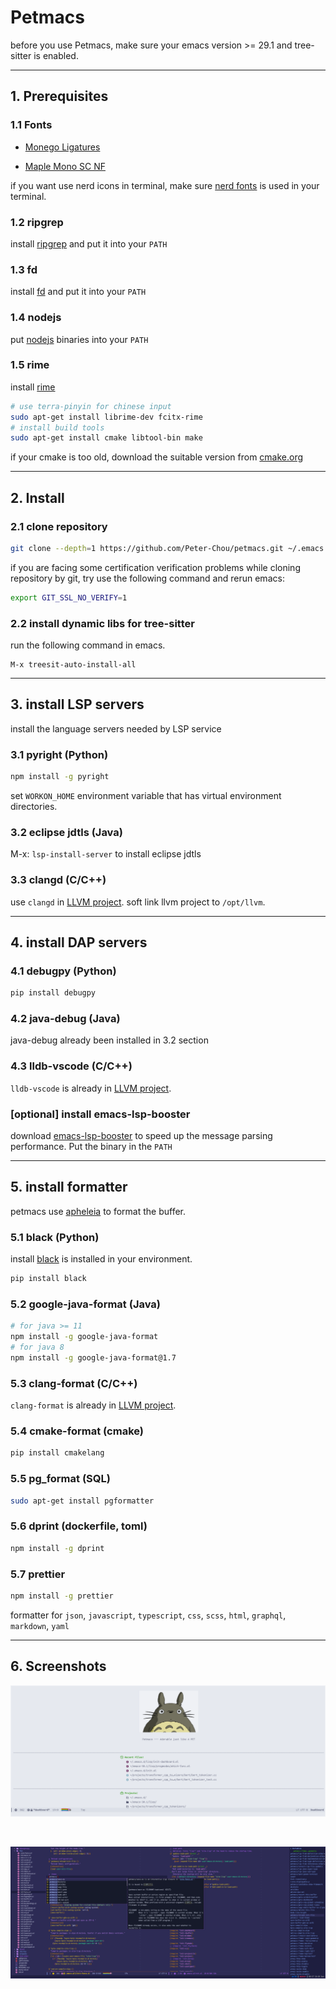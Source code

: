 # Petmacs

before you use Petmacs, make sure your emacs version >= 29.1 and tree-sitter is enabled.

---

## 1. Prerequisites

### 1.1 Fonts

- [Monego Ligatures](https://github.com/cseelus/monego)

- [Maple Mono SC NF](https://gitee.com/subframe7536/Maple/releases)

if you want use nerd icons in terminal, make sure [nerd fonts](https://github.com/ryanoasis/nerd-fonts) is used in your terminal.

### 1.2 ripgrep

install [ripgrep](https://github.com/BurntSushi/ripgrep) and put it into your `PATH`

### 1.3 fd

install [fd](https://github.com/sharkdp/fd) and put it into your `PATH`

### 1.4 nodejs

put [nodejs](https://nodejs.org) binaries into your `PATH`

### 1.5 rime

install [rime](https://github.com/rime/librime)

``` bash
# use terra-pinyin for chinese input
sudo apt-get install librime-dev fcitx-rime
# install build tools
sudo apt-get install cmake libtool-bin make
```

if your cmake is too old, download the suitable version from [cmake.org](https://cmake.org/download/)

---

## 2. Install

### 2.1 clone repository

```bash
git clone --depth=1 https://github.com/Peter-Chou/petmacs.git ~/.emacs.d
```

if you are facing some certification verification problems while cloning repository by git,
try use the following command and rerun emacs:

``` bash
export GIT_SSL_NO_VERIFY=1
```

### 2.2 install dynamic libs for tree-sitter

run the following command in emacs.

``` emacs-lisp
M-x treesit-auto-install-all
```

---

## 3. install LSP servers

install the language servers needed by LSP service

### 3.1 pyright (Python)

``` sh
npm install -g pyright
```

set `WORKON_HOME` environment variable that has virtual environment directories.


### 3.2 eclipse jdtls (Java)

M-x: `lsp-install-server` to install eclipse jdtls

### 3.3 clangd (C/C++)

use `clangd` in [LLVM project](https://github.com/llvm/llvm-project). soft link llvm project to `/opt/llvm`.

---

## 4. install DAP servers

### 4.1 debugpy (Python)

``` bash
pip install debugpy
```

### 4.2 java-debug (Java)

java-debug already been installed in 3.2 section

### 4.3 lldb-vscode (C/C++)

`lldb-vscode` is already in [LLVM project](https://github.com/llvm/llvm-project).

### [optional] install emacs-lsp-booster

download [emacs-lsp-booster](https://github.com/blahgeek/emacs-lsp-booster) to speed up the message parsing performance. Put the binary in the `PATH`

---

## 5. install formatter

petmacs use [apheleia](https://github.com/radian-software/apheleia) to format the buffer.

### 5.1 black (Python)

install [black](https://github.com/psf/black) is installed in your environment.

``` bash
pip install black
```

### 5.2 google-java-format (Java)

``` bash
# for java >= 11
npm install -g google-java-format
# for java 8
npm install -g google-java-format@1.7
```

### 5.3 clang-format (C/C++)

`clang-format` is already in [LLVM project](https://github.com/llvm/llvm-project).

### 5.4 cmake-format (cmake)

``` bash
pip install cmakelang
```

### 5.5 pg_format (SQL)

``` bash
sudo apt-get install pgformatter
```

### 5.6 dprint (dockerfile, toml)
``` bash
npm install -g dprint
```

### 5.7 prettier

``` bash
npm install -g prettier
```

formatter for `json`, `javascript`, `typescript`, `css`, `scss`, `html`, `graphql`, `markdown`, `yaml`

---

## 6. Screenshots

![dashboard](./data/pics/dashboard.png)

<br>

![elisp](./data/pics/elisp.png)
